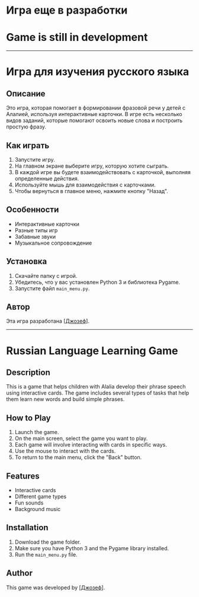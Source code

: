 # Игра еще в разработки
# Game is still in development

---------------------------
# Игра для изучения русского языка

## Описание

Это игра, которая помогает в формировании фразовой речи у детей с Алалией, используя интерактивные карточки. В игре есть несколько видов заданий, которые помогают освоить новые слова и построить простую фразу.

## Как играть

1. Запустите игру.
2. На главном экране выберите игру, которую хотите сыграть.
3. В каждой игре вы будете взаимодействовать с карточкой, выполняя определенные действия.
4. Используйте мышь для взаимодействия с карточками.
5. Чтобы вернуться в главное меню, нажмите кнопку "Назад".


##  Особенности

* Интерактивные карточки
* Разные типы игр
* Забавные звуки
* Музыкальное сопровождение


##  Установка

1. Скачайте папку с игрой.
2. Убедитесь, что у вас установлен Python 3 и библиотека Pygame. 
3. Запустите файл `main_menu.py`.

##  Автор

Эта игра разработана [[Джозеф](https://github.com/Joseph861020)].

---

# Russian Language Learning Game

## Description

This is a game that helps children with Alalia develop their phrase speech using interactive cards. The game includes several types of tasks that help them learn new words and build simple phrases.

## How to Play

1. Launch the game.
2. On the main screen, select the game you want to play.
3. Each game will involve interacting with cards in specific ways.
4. Use the mouse to interact with the cards.
5. To return to the main menu, click the "Back" button.

## Features

* Interactive cards
* Different game types
* Fun sounds
* Background music

## Installation

1. Download the game folder.
2. Make sure you have Python 3 and the Pygame library installed.
3. Run the `main_menu.py` file.

## Author

This game was developed by [[Джозеф](https://github.com/Joseph861020)].